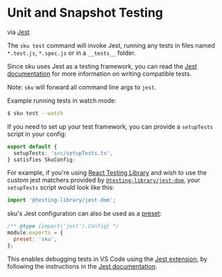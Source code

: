 # Unit and Snapshot Testing

via [Jest](https://facebook.github.io/jest/)

The `sku test` command will invoke Jest, running any tests in files named `*.test.js`, `*.spec.js` or in a `__tests__` folder.

Since sku uses Jest as a testing framework, you can read the [Jest documentation](https://facebook.github.io/jest/) for more information on writing compatible tests.

Note: `sku` will forward all command line args to `jest`.

Example running tests in watch mode:

```sh
$ sku test --watch
```

If you need to set up your test framework, you can provide a `setupTests` script in your config:

```ts
export default {
  setupTests: 'src/setupTests.ts',
} satisfies SkuConfig;
```

For example, if you're using [React Testing Library](https://testing-library.com/docs/react-testing-library/intro/) and wish to use the custom jest matchers provided by [`@testing-library/jest-dom`](https://github.com/testing-library/jest-dom), your `setupTests` script would look like this:

```ts
import '@testing-library/jest-dom';
```

sku's Jest configuration can also be used as a [preset](https://jestjs.io/docs/configuration#preset-string):

```js
/** @type {import('jest').Config} */
module.exports = {
  preset: 'sku',
};
```

This enables debugging tests in VS Code using the [Jest extension](https://marketplace.visualstudio.com/items?itemName=Orta.vscode-jest), by following the instructions in the [Jest documentation](https://jestjs.io/docs/en/troubleshooting#debugging-in-vs-code).

